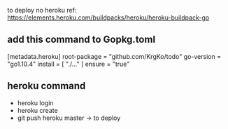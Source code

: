 to deploy no heroku ref: https://elements.heroku.com/buildpacks/heroku/heroku-buildpack-go

## add this command to Gopkg.toml
[metadata.heroku]
  root-package = "github.com/KrgKo/todo"
  go-version = "go1.10.4"
  install = [ "./..." ]
  ensure = "true"

## heroku command
- heroku login
- heroku create
- git push heroku master -> to deploy